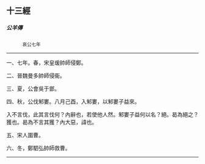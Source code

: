 

## 十三經

##### 公羊傳
　　　`哀公七年`

* * *

一、七年。春，宋皇瑗帥師侵鄭。

二、晉魏曼多帥師侵衞。

三、夏，公會吳于鄫。

四、秋，公伐邾婁。八月己酉，入邾婁，以邾婁子益來。

入不言伐，此其言伐何？內辭也，若使他人然。邾婁子益何以名？絕。曷為絕之？獲也。曷為不言其獲？內大惡，諱也。

五、宋人圍曹。

六、冬，鄭駟弘帥師救曹。

* * *

